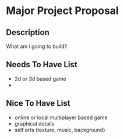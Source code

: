 # Major Project Proposal

## Description
What am i going to build?

## Needs To Have List
- 2d or 3d based game
- 

## Nice To Have List
- online or local multiplayer based game
- graphical details
- self arts (texture, music, background)
